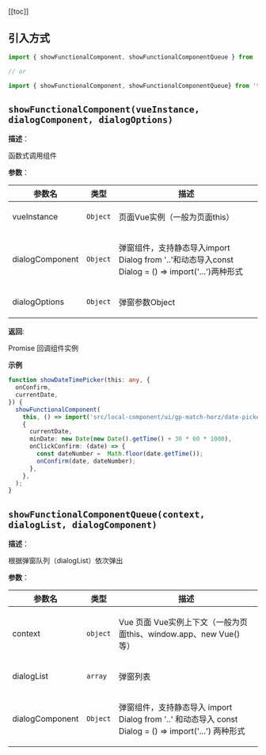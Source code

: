 [[toc]]

## 引入方式

```ts
import { showFunctionalComponent, showFunctionalComponentQueue } from 't-comm';

// or

import { showFunctionalComponent, showFunctionalComponentQueue} from 't-comm/lib/functional-component/index';
```


## `showFunctionalComponent(vueInstance, dialogComponent, dialogOptions)` 


**描述**：<p>函数式调用组件</p>

**参数**：


| 参数名 | 类型 | 描述 |
| --- | --- | --- |
| vueInstance | <code>Object</code> | <p>页面Vue实例（一般为页面this）</p> |
| dialogComponent | <code>Object</code> | <p>弹窗组件，支持静态导入import Dialog from '..'和动态导入const Dialog = () =&gt; import('...')两种形式</p> |
| dialogOptions | <code>Object</code> | <p>弹窗参数Object</p> |

**返回**: <p>Promise 回调组件实例</p>

**示例**

```ts
function showDateTimePicker(this: any, {
  onConfirm,
  currentDate,
}) {
  showFunctionalComponent(
    this, () => import('src/local-component/ui/gp-match-horz/date-picker'),
    {
      currentDate,
      minDate: new Date(new Date().getTime() + 30 * 60 * 1000),
      onClickConfirm: (date) => {
        const dateNumber =  Math.floor(date.getTime());
        onConfirm(date, dateNumber);
      },
    },
  );
}
```
<a name="showFunctionalComponentQueue"></a>

## `showFunctionalComponentQueue(context, dialogList, dialogComponent)` 


**描述**：<p>根据弹窗队列（dialogList）依次弹出</p>

**参数**：


| 参数名 | 类型 | 描述 |
| --- | --- | --- |
| context | <code>object</code> | <p>Vue 页面 Vue实例上下文（一般为页面this、window.app、new Vue() 等）</p> |
| dialogList | <code>array</code> | <p>弹窗列表</p> |
| dialogComponent | <code>Object</code> | <p>弹窗组件，支持静态导入 import Dialog from '..' 和动态导入 const Dialog = () =&gt; import('...') 两种形式</p> |



